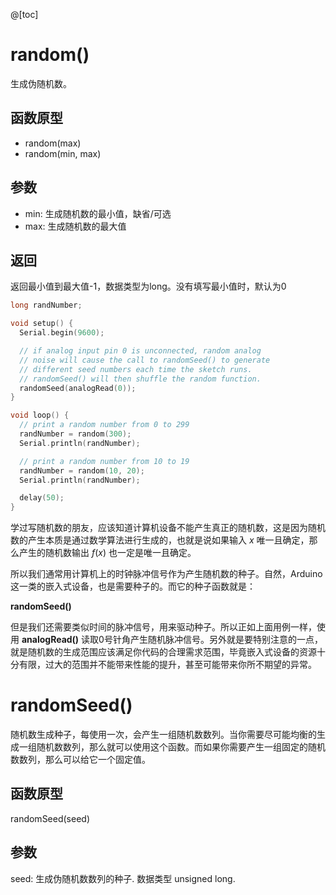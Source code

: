 @[toc]

# random()

生成伪随机数。

## 函数原型
* random(max)
* random(min, max)

## 参数
* min: 生成随机数的最小值，缺省/可选
* max: 生成随机数的最大值

## 返回
返回最小值到最大值-1，数据类型为long。没有填写最小值时，默认为0


```cpp
long randNumber;

void setup() {
  Serial.begin(9600);

  // if analog input pin 0 is unconnected, random analog
  // noise will cause the call to randomSeed() to generate
  // different seed numbers each time the sketch runs.
  // randomSeed() will then shuffle the random function.
  randomSeed(analogRead(0));
}

void loop() {
  // print a random number from 0 to 299
  randNumber = random(300);
  Serial.println(randNumber);

  // print a random number from 10 to 19
  randNumber = random(10, 20);
  Serial.println(randNumber);

  delay(50);
}

```

学过写随机数的朋友，应该知道计算机设备不能产生真正的随机数，这是因为随机数的产生本质是通过数学算法进行生成的，也就是说如果输入 $x$ 唯一且确定，那么产生的随机数输出 $f(x)$ 也一定是唯一且确定。

所以我们通常用计算机上的时钟脉冲信号作为产生随机数的种子。自然，Arduino这一类的嵌入式设备，也是需要种子的。而它的种子函数就是：

**randomSeed()**

但是我们还需要类似时间的脉冲信号，用来驱动种子。所以正如上面用例一样，使用 **analogRead()** 读取0号针角产生随机脉冲信号。另外就是要特别注意的一点，就是随机数的生成范围应该满足你代码的合理需求范围，毕竟嵌入式设备的资源十分有限，过大的范围并不能带来性能的提升，甚至可能带来你所不期望的异常。


# randomSeed()

随机数生成种子，每使用一次，会产生一组随机数数列。当你需要尽可能均衡的生成一组随机数数列，那么就可以使用这个函数。而如果你需要产生一组固定的随机数数列，那么可以给它一个固定值。


## 函数原型
randomSeed(seed)

## 参数
seed: 生成伪随机数数列的种子. 数据类型 unsigned long.